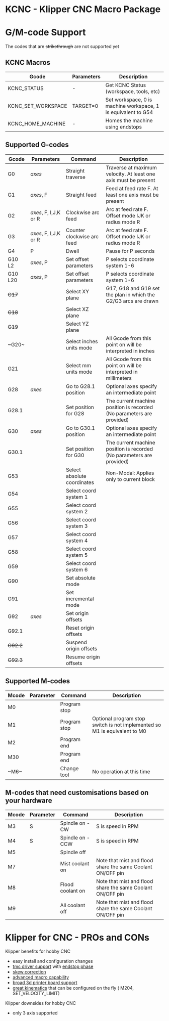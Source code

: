 # KCNC - Klipper CNC Macro Package

# G/M-code Support
The codes that are ~~strikethrough~~ are not supported yet

## KCNC Macros
Gcode | Parameters | Description
------|------------|---------
KCNC_STATUS | - | Get KCNC Status (workspace, tools, etc)
KCNC_SET_WORKSPACE | TARGET=0 | Set workspace, 0 is machine workspace, 1 is equivalent to G54 
KCNC_HOME_MACHINE | - | Homes the machine using endstops


## Supported G-codes
Gcode | Parameters | Command | Description
------|------------|---------|-------------
G0 | _axes_ | Straight traverse | Traverse at maximum velocity. At least one axis must be present
G1 | _axes_, F | Straight feed | Feed at feed rate F. At least one axis must be present
G2 | _axes_, F, I,J,K or R | Clockwise arc feed | Arc at feed rate F. Offset mode IJK or radius mode R
G3 | _axes_, F, I,J,K or R | Counter clockwise arc feed | Arc at feed rate F. Offset mode IJK or radius mode R
G4 | P | Dwell | Pause for P seconds
G10 L2 | _axes_, P | Set offset parameters | P selects coordinate system 1-6
G10 L20 | _axes_, P | Set offset parameters | P selects coordinate system 1-6
~~G17~~ | | Select XY plane | G17, G18 and G19 set the plan in which the G2/G3 arcs are drawn
~~G18~~ | | Select XZ plane |
~~G19~~ | | Select YZ plane |
~G20~ | | Select inches units mode | All Gcode from this point on will be interpreted in inches
G21 | | Select mm units mode | All Gcode from this point on will be interpreted in millimeters
G28 | _axes_ | Go to G28.1 position | Optional axes specify an intermediate point
G28.1 | | Set position for G28 | The current machine position is recorded (No parameters are provided)
G30 | _axes_ | Go to G30.1 position | Optional axes specify an intermediate point
G30.1 | | Set position for G30 | The current machine position is recorded (No parameters are provided)
G53 | | Select absolute coordinates | Non-Modal: Applies only to current block
G54 | | Select coord system 1 | 
G55 | | Select coord system 2 |
G56 | | Select coord system 3 |
G57 | | Select coord system 4 |
G58 | | Select coord system 5 |
G59 | | Select coord system 6 |
G90 | | Set absolute mode |
G91 | | Set incremental mode |
G92 | _axes_ | Set origin offsets |
G92.1 | | Reset origin offsets |
~~G92.2~~ | | Suspend origin offsets |
~~G92.3~~ | | Resume origin offsets |

## Supported M-codes
 Mcode | Parameter |Command | Description
------|-----------|--------|-------------
M0 | | Program stop |
M1 | | Program stop | Optional program stop switch is not implemented so M1 is equivalent to M0
M2 | | Program end |
M30 | | Program end |
~M6~ | | Change tool | No operation at this time

## M-codes that need customisations based on your hardware
 Mcode | Parameter |Command | Description
------|-----------|--------|-------------
M3 | S | Spindle on - CW | S is speed in RPM
M4 | S | Spindle on - CCW | S is speed in RPM
M5 | | Spindle off |
M7 | | Mist coolant on | Note that mist and flood share the same Coolant ON/OFF pin
M8 | | Flood coolant on | Note that mist and flood share the same Coolant ON/OFF pin
M9 | | All coolant off | Note that mist and flood share the same Coolant ON/OFF pin


# Klipper for CNC - PROs and CONs

Klipper benefits for hobby CNC
* easy install and configuration changes
* [tmc driver support](https://github.com/KevinOConnor/klipper/blob/57eb0e8975f0fc038dbf323f5ff029073334c611/config/example-extras.cfg#L962) with [endstop phase](https://github.com/KevinOConnor/klipper/blob/57eb0e8975f0fc038dbf323f5ff029073334c611/docs/Endstop_Phase.md)
* [skew correction](https://github.com/KevinOConnor/klipper/blob/57eb0e8975f0fc038dbf323f5ff029073334c611/docs/skew_correction.md)
* [advanced macro capability](https://github.com/KevinOConnor/klipper/blob/57eb0e8975f0fc038dbf323f5ff029073334c611/docs/Command_Templates.md)
* [broad 3d printer board support](https://github.com/KevinOConnor/klipper/tree/57eb0e8975f0fc038dbf323f5ff029073334c611/config)
* [great kinematics](https://github.com/KevinOConnor/klipper/blob/57eb0e8975f0fc038dbf323f5ff029073334c611/docs/Kinematics.md) that can be configured on the fly ( M204, SET_VELOCITY_LIMIT)

Klipper downsides for hobby CNC
* only 3 axis supported
